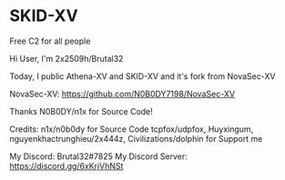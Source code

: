 # SKID-XV
Free C2 for all people

Hi User, I'm 2x2509h/Brutal32

Today, I public Athena-XV and SKID-XV and it's fork from NovaSec-XV

NovaSec-XV: https://github.com/N0B0DY7198/NovaSec-XV

Thanks N0B0DY/n1x for Source Code!

Credits:
n1x/n0b0dy for Source Code
tcpfox/udpfox, Huyxingum, nguyenkhactrunghieu/2x444z, Civilizations/dolphin for Support me

My Discord: Brutal32#7825
My Discord Server: https://discord.gg/6xKrjVhNSt
